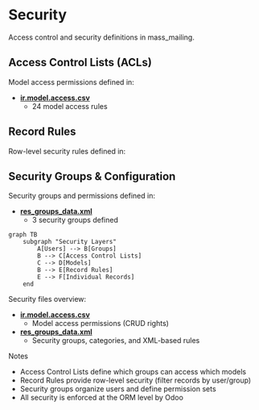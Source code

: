 # Security

Access control and security definitions in mass_mailing.

## Access Control Lists (ACLs)

Model access permissions defined in:
- **[ir.model.access.csv](../mass_mailing/security/ir.model.access.csv)**
  - 24 model access rules

## Record Rules

Row-level security rules defined in:

## Security Groups & Configuration

Security groups and permissions defined in:
- **[res_groups_data.xml](../mass_mailing/security/res_groups_data.xml)**
  - 3 security groups defined

```mermaid
graph TB
    subgraph "Security Layers"
        A[Users] --> B[Groups]
        B --> C[Access Control Lists]
        C --> D[Models]
        B --> E[Record Rules]
        E --> F[Individual Records]
    end
```

Security files overview:
- **[ir.model.access.csv](../mass_mailing/security/ir.model.access.csv)**
  - Model access permissions (CRUD rights)
- **[res_groups_data.xml](../mass_mailing/security/res_groups_data.xml)**
  - Security groups, categories, and XML-based rules

Notes
- Access Control Lists define which groups can access which models
- Record Rules provide row-level security (filter records by user/group)
- Security groups organize users and define permission sets
- All security is enforced at the ORM level by Odoo
